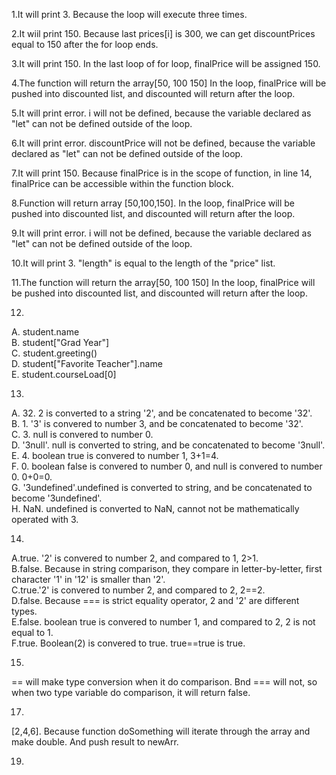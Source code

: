 1.It will print 3. Because the loop will execute three times.

2.It wiil print 150. Because last prices[i] is 300, we can get discountPrices equal to 150 after the for loop ends.

3.It will print 150. In the last loop of for loop, finalPrice will be assigned 150.

4.The function will return the array[50, 100 150] In the loop, finalPrice will be pushed into discounted list, and discounted will return after the loop.

5.It will print error. i will not be defined, because the variable declared as "let" can not be defined outside of the loop.

6.It will print error. discountPrice will not be defined, because the variable declared as "let" can not be defined outside of the loop.

7.It will print 150. Because finalPrice is in the scope of function, in line 14, finalPrice can be accessible within the function block.

8.Function will return array [50,100,150]. In the loop, finalPrice will be pushed into discounted list, and discounted will return after the loop.

9.It will print error. i will not be defined, because the variable declared as "let" can not be defined outside of the loop.

10.It will print 3. "length" is equal to the length of the "price" list.

11.The function will return the array[50, 100 150] In the loop, finalPrice will be pushed into discounted list, and discounted will return after the loop.

12.    
A. student.name  
B. student["Grad Year"]  
C. student.greeting()  
D. student["Favorite Teacher"].name  
E. student.courseLoad[0]  

13.  
A. 32. 2 is converted to a string '2', and be concatenated to become '32'.  
B. 1. '3' is convered to number 3, and be concatenated to become '32'.  
C. 3. null is convered to number 0.  
D. '3null'. null is converted to string, and be concatenated to become '3null'.  
E. 4. boolean true is convered to number 1, 3+1=4.  
F. 0. boolean false is convered to number 0, and null is convered to number 0. 0+0=0.  
G. '3undefined'.undefined is converted to string, and be concatenated to become '3undefined'.  
H. NaN. undefined is converted to NaN, cannot not be mathematically operated with 3.  

14.  
A.true. '2' is convered to number 2, and compared to 1, 2>1.  
B.false. Because in string comparison, they compare in letter-by-letter, first character '1' in '12' is smaller than '2'.  
C.true.'2' is convered to number 2, and compared to 2, 2==2.  
D.false. Because === is strict equality operator, 2 and '2' are different types.   
E.false. boolean true is convered to number 1, and compared to 2, 2 is not equal to 1.  
F.true. Boolean(2) is convered to true. true==true is true.  

15.  
== will make type conversion when it do comparison. Bnd === will not, so when two type variable do comparison, it will return false.  

17.  
[2,4,6]. Because function doSomething will iterate through the array and make double. And push result to newArr.  

19.







